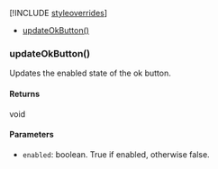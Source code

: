 [!INCLUDE [styleoverrides](../../../../_data/style-overrides.md)]




* [updateOkButton()](#method_updateOkButton)


<a name="method_updateOkButton"></a>
<h3 class='method'>updateOkButton()</h3>

Updates the enabled state of the ok button.


#### Returns

void

#### Parameters

* `enabled`: boolean. True if enabled, otherwise false.

